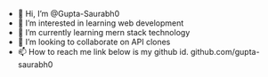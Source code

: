 - 👋 Hi, I’m @Gupta-Saurabh0
- 👀 I’m interested in learning web development
- 🌱 I’m currently learning mern stack technology
- 💞️ I’m looking to collaborate on API clones
- 📫 How to reach me
link below is my github id.
github.com/gupta-saurabh0

<!---
Gupta-Saurabh0/Gupta-Saurabh0 is a ✨ special ✨ repository because its `README.md` (this file) appears on your GitHub profile.
You can click the Preview link to take a look at your changes.
--->
